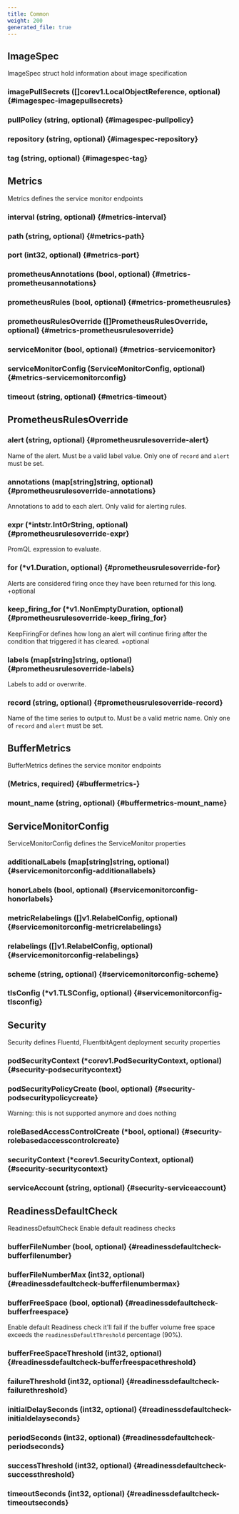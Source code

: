 ```yaml
---
title: Common
weight: 200
generated_file: true
---
```


## ImageSpec

ImageSpec struct hold information about image specification

### imagePullSecrets ([]corev1.LocalObjectReference, optional) {#imagespec-imagepullsecrets}


### pullPolicy (string, optional) {#imagespec-pullpolicy}


### repository (string, optional) {#imagespec-repository}


### tag (string, optional) {#imagespec-tag}



## Metrics

Metrics defines the service monitor endpoints

### interval (string, optional) {#metrics-interval}


### path (string, optional) {#metrics-path}


### port (int32, optional) {#metrics-port}


### prometheusAnnotations (bool, optional) {#metrics-prometheusannotations}


### prometheusRules (bool, optional) {#metrics-prometheusrules}


### prometheusRulesOverride ([]PrometheusRulesOverride, optional) {#metrics-prometheusrulesoverride}


### serviceMonitor (bool, optional) {#metrics-servicemonitor}


### serviceMonitorConfig (ServiceMonitorConfig, optional) {#metrics-servicemonitorconfig}


### timeout (string, optional) {#metrics-timeout}



## PrometheusRulesOverride

### alert (string, optional) {#prometheusrulesoverride-alert}

Name of the alert. Must be a valid label value. Only one of `record` and `alert` must be set. 


### annotations (map[string]string, optional) {#prometheusrulesoverride-annotations}

Annotations to add to each alert. Only valid for alerting rules. 


### expr (*intstr.IntOrString, optional) {#prometheusrulesoverride-expr}

PromQL expression to evaluate. 


### for (*v1.Duration, optional) {#prometheusrulesoverride-for}

Alerts are considered firing once they have been returned for this long. +optional 


### keep_firing_for (*v1.NonEmptyDuration, optional) {#prometheusrulesoverride-keep_firing_for}

KeepFiringFor defines how long an alert will continue firing after the condition that triggered it has cleared. +optional 


### labels (map[string]string, optional) {#prometheusrulesoverride-labels}

Labels to add or overwrite. 


### record (string, optional) {#prometheusrulesoverride-record}

Name of the time series to output to. Must be a valid metric name. Only one of `record` and `alert` must be set. 



## BufferMetrics

BufferMetrics defines the service monitor endpoints

###  (Metrics, required) {#buffermetrics-}


### mount_name (string, optional) {#buffermetrics-mount_name}



## ServiceMonitorConfig

ServiceMonitorConfig defines the ServiceMonitor properties

### additionalLabels (map[string]string, optional) {#servicemonitorconfig-additionallabels}


### honorLabels (bool, optional) {#servicemonitorconfig-honorlabels}


### metricRelabelings ([]v1.RelabelConfig, optional) {#servicemonitorconfig-metricrelabelings}


### relabelings ([]v1.RelabelConfig, optional) {#servicemonitorconfig-relabelings}


### scheme (string, optional) {#servicemonitorconfig-scheme}


### tlsConfig (*v1.TLSConfig, optional) {#servicemonitorconfig-tlsconfig}



## Security

Security defines Fluentd, FluentbitAgent deployment security properties

### podSecurityContext (*corev1.PodSecurityContext, optional) {#security-podsecuritycontext}


### podSecurityPolicyCreate (bool, optional) {#security-podsecuritypolicycreate}

Warning: this is not supported anymore and does nothing 


### roleBasedAccessControlCreate (*bool, optional) {#security-rolebasedaccesscontrolcreate}


### securityContext (*corev1.SecurityContext, optional) {#security-securitycontext}


### serviceAccount (string, optional) {#security-serviceaccount}



## ReadinessDefaultCheck

ReadinessDefaultCheck Enable default readiness checks

### bufferFileNumber (bool, optional) {#readinessdefaultcheck-bufferfilenumber}


### bufferFileNumberMax (int32, optional) {#readinessdefaultcheck-bufferfilenumbermax}


### bufferFreeSpace (bool, optional) {#readinessdefaultcheck-bufferfreespace}

Enable default Readiness check it'll fail if the buffer volume free space exceeds the `readinessDefaultThreshold` percentage (90%). 


### bufferFreeSpaceThreshold (int32, optional) {#readinessdefaultcheck-bufferfreespacethreshold}


### failureThreshold (int32, optional) {#readinessdefaultcheck-failurethreshold}


### initialDelaySeconds (int32, optional) {#readinessdefaultcheck-initialdelayseconds}


### periodSeconds (int32, optional) {#readinessdefaultcheck-periodseconds}


### successThreshold (int32, optional) {#readinessdefaultcheck-successthreshold}


### timeoutSeconds (int32, optional) {#readinessdefaultcheck-timeoutseconds}



